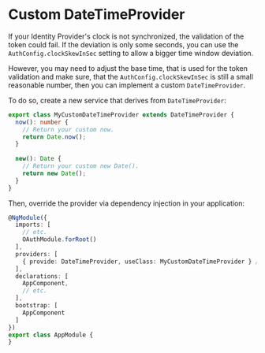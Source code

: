 # Custom DateTimeProvider

If your Identity Provider's clock is not synchronized, the validation of the token could fail.
If the deviation is only some seconds, you can use the `AuthConfig.clockSkewInSec` setting to allow a bigger time window deviation.

However, you may need to adjust the base time, that is used for the token validation and make sure, that the `AuthConfig.clockSkewInSec` is still a small reasonable number, then you can implement a custom `DateTimeProvider`.

To do so, create a new service that derives from `DateTimeProvider`:

```typescript
export class MyCustomDateTimeProvider extends DateTimeProvider {
  now(): number {
    // Return your custom now.
    return Date.now();
  }
  
  new(): Date {
    // Return your custom new Date().
    return new Date();
  }
}
```

Then, override the provider via dependency injection in your application:

```typescript
@NgModule({
  imports: [
    // etc.
    OAuthModule.forRoot()
  ],
  providers: [
    { provide: DateTimeProvider, useClass: MyCustomDateTimeProvider } // <- add this
  ],
  declarations: [
    AppComponent,
    // etc.
  ],
  bootstrap: [
    AppComponent
  ]
})
export class AppModule {
}
```

